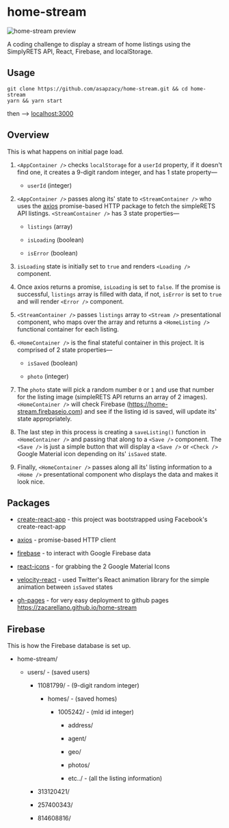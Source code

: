 # home-stream

![home-stream preview](https://zac.codes/assets/img/projects/home-stream_preview-xlarge.jpg)

A coding challenge to display a stream of home listings using the SimplyRETS API, React, Firebase, and localStorage.

## Usage
```
git clone https://github.com/asapzacy/home-stream.git && cd home-stream
yarn && yarn start
```

then --> [localhost:3000](http://localhost:3000)

## Overview

This is what happens on initial page load.

1. `<AppContainer />` checks `localStorage` for a `userId` property, if it doesn't find one, it creates a 9-digit random integer, and has 1 state property—

    - `userId` (integer)


2. `<AppContainer />` passes along its' state to `<StreamContainer />` who uses the [axios](https://github.com/mzabriskie/axios) promise-based HTTP package to fetch the simpleRETS API listings. `<StreamContainer />` has 3 state properties—
    - `listings` (array)

    - `isLoading` (boolean)

    - `isError` (boolean)

3. `isLoading` state is initially set to `true` and renders `<Loading />` component.

4. Once axios returns a promise, `isLoading` is set to `false`. If the promise is successful, `listings` array is filled with data, if not, `isError` is set to `true` and will render `<Error />` component.

5. `<StreamContainer />` passes `listings` array to `<Stream />` presentational component, who maps over the array and returns a `<HomeListing />` functional container for each listing.

6. `<HomeContainer />` is the final stateful container in this project. It is comprised of 2 state properties—

    - `isSaved` (boolean)

    - `photo` (integer)

7. The `photo` state will pick a random number `0` or `1` and use that number for the listing image (simpleRETS API returns an array of 2 images). `<HomeContainer />` will check Firebase (https://home-stream.firebaseio.com) and see if the listing id is saved, will update its' state appropriately.

8. The last step in this process is creating a `saveListing()` function in `<HomeContainer />` and passing that along to a `<Save />` component. The `<Save />` is just a simple button that will display a `<Save />` or `<Check />` Google Material icon depending on its' `isSaved` state.

9. Finally, `<HomeContainer />` passes along all its' listing information to a `<Home />` presentational component who displays the data and makes it look nice.


## Packages

- [create-react-app](https://github.com/facebookincubator/create-react-app) - this project was bootstrapped using Facebook's create-react-app

- [axios](https://github.com/mzabriskie/axios) - promise-based HTTP client

- [firebase](https://github.com/firebase/) - to interact with Google Firebase data

- [react-icons](https://github.com/gorangajic/react-icons) - for grabbing the 2 Google Material Icons

- [velocity-react](https://github.com/twitter-fabric/velocity-react) - used Twitter's React animation library for the simple animation between `isSaved` states

- [gh-pages](https://github.com/tschaub/gh-pages) - for very easy deployment to github pages https://zacarellano.github.io/home-stream


## Firebase

This is how the Firebase database is set up.

- home-stream/

  - users/ - (saved users)

    - 11081799/ - (9-digit random integer)

      - homes/ - (saved homes)

        - 1005242/ - (mld id integer)

          - address/

          - agent/

          - geo/

           - photos/

           - etc../ - (all the listing information)

    - 313120421/

    - 257400343/

    - 814608816/
